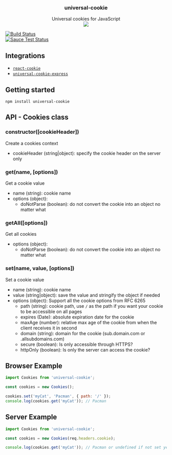 <h3 align="center">
  universal-cookie
</h3>

<p align="center">
  Universal cookies for JavaScript<br />
  <a href="https://badge.fury.io/js/universal-cookie"><img src="https://badge.fury.io/js/universal-cookie.svg" /></a>
</p>

[![Build Status](https://travis-ci.org/reactivestack/cookies.svg?branch=master)](https://travis-ci.org/reactivestack/cookies)
<br />
[![Sauce Test Status](https://saucelabs.com/browser-matrix/coookies.svg)](https://saucelabs.com/u/coookies)

## Integrations
 - [`react-cookie`](../react-cookie)
 - [`universal-cookie-express`](../universal-cookie-express`)

## Getting started

`npm install universal-cookie`

## API - Cookies class

### constructor([cookieHeader])
Create a cookies context
 - cookieHeader (string|object): specify the cookie header on the server only

### get(name, [options])
Get a cookie value
 - name (string): cookie name
 - options (object):
   - doNotParse (boolean): do not convert the cookie into an object no matter what

### getAll([options])
Get all cookies
 - options (object):
   - doNotParse (boolean): do not convert the cookie into an object no matter what

### set(name, value, [options])
Set a cookie value
- name (string): cookie name
- value (string|object): save the value and stringify the object if needed
- options (object): Support all the cookie options from RFC 6265
  - path (string): cookie path, use `/` as the path if you want your cookie to be accessible on all pages
  - expires (Date): absolute expiration date for the cookie
  - maxAge (number): relative max age of the cookie from when the client receives it in second
  - domain (string): domain for the cookie (sub.domain.com or .allsubdomains.com)
  - secure (boolean): Is only accessible through HTTPS?
  - httpOnly (boolean): Is only the server can access the cookie?

## Browser Example

```js
import Cookies from 'universal-cookie';

const cookies = new Cookies();

cookies.set('myCat', 'Pacman', { path: '/' });
console.log(cookies.get('myCat')); // Pacman
```

## Server Example

```js
import Cookies from 'universal-cookie';

const cookies = new Cookies(req.headers.cookie);

console.log(cookies.get('myCat')); // Pacman or undefined if not set yet
```
